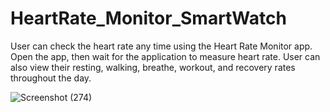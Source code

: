 # HeartRate_Monitor_SmartWatch
User can check the heart rate any time using the Heart Rate Monitor app. Open the app, then wait for the application to measure heart rate. User can also view their resting, walking, breathe, workout, and recovery rates throughout the day. 

![Screenshot (274)](https://github.com/KrutikaShindeGH/HeartRate_Monitor_SmartWatch/assets/138847255/9dbe497b-ad45-4b7a-be71-701e9f7d277f)
